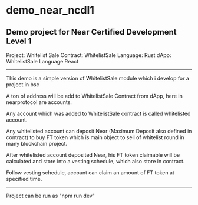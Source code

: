 # demo_near_ncdl1
Demo project for Near Certified Development Level 1
--
Project: Whitelist Sale 
Contract: WhitelistSale 
  Language: Rust
dApp: WhitelistSale
  Language React
  
  ---
  This demo is a simple version of WhitelistSale module which i develop for a project in bsc
  
  A ton of address will be add to WhitelistSale Contract from dApp, here in nearprotocol are accounts. 
  
  Any account which was added to WhitelistSale contract is called whitelisted account.
  
  Any whitelisted account can deposit Near (Maximum Deposit also defined in contract) to buy FT token which is main object to sell of whitelist round in many blockchain project.
  
  After whitelisted account deposited Near, his FT token claimable will be calculated and store into a vesting schedule, which also store in contract.
  
  Follow vesting schedule, account can claim an amount of FT token at specified time.
  
  ---
  Project can be run as "npm run dev"
